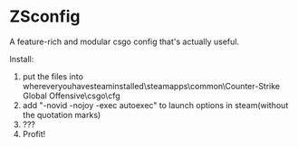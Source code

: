 # ZSconfig
A feature-rich and modular csgo config that's actually useful.

Install:
1. put the files into whereveryouhavesteaminstalled\steamapps\common\Counter-Strike Global Offensive\csgo\cfg
2. add "-novid -nojoy -exec autoexec" to launch options in steam(without the quotation marks)
3. ???
4. Profit!

